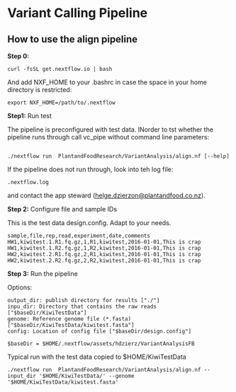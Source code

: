 # Variant Calling Pipeline

## How to use the align pipeline

**Step 0:**

```
curl -fsSL get.nextflow.io | bash 
```

And add NXF_HOME to your .bashrc in case the space in your home directory is restricted:

```
export NXF_HOME=/path/to/.nextflow
```

**Step1:** Run test

The pipeline is preconfigured with test data. INorder to tst whether the pipeline runs through call vc_pipe without command line parameters:

```

./nextflow run  PlantandFoodResearch/VariantAnalysis/align.nf [--help]

```

If the pipeline does not run through, look into teh log file:

```
.nextflow.log
```

and contact the app steward (helge.dzierzon@plantandfood.co.nz).


**Step 2:** Configure file and sample IDs

This is the test data design.config. Adapt to your needs.

```
sample,file,rep,read,experiment,date,comments
HW1,kiwitest.1.R1.fq.gz,1,R1,kiwitest,2016-01-01,This is crap
HW1,kiwitest.1.R2.fq.gz,1,R2,kiwitest,2016-01-01,This is crap
HW2,kiwitest.2.R1.fq.gz,2,R1,kiwitest,2016-01-01,This is crap
HW2,kiwitest.2.R2.fq.gz,2,R2,kiwitest,2016-01-01,This is crap

```

**Step 3:** Run the pipeline

Options:

```
output_dir: publish directory for results ["./"]
inpu_dir: Directory that contains the raw reads ["$baseDir/KiwiTestData"]
genome: Reference genome file (*.fasta) ["$baseDir/KiwiTestData/kiwitest.fasta"]
config: Location of config file ["$baseDir/design.config"]

$baseDir = $HOME/.nextflow/assets/hdzierz/VariantAnalysisFB
```

Typical run with the test data copied to $HOME/KiwiTestData

```
./nextflow run  PlantandFoodResearch/VariantAnalysis/align.nf --input_dir '$HOME/KiwiTestData/' --genome '$HOME/KiwiTestData/kiwitest.fasta'
```






